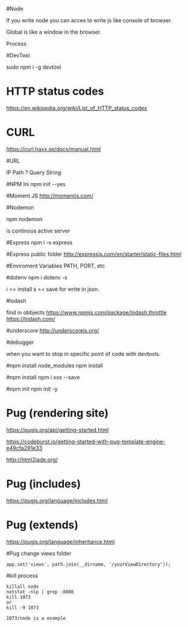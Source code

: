 #Node


If you write node you can acces to write js like console of browser.


Global is like a window in the browser.

Process



#DevTool


sudo npm i -g devtool

# HTTP status codes

https://en.wikipedia.org/wiki/List_of_HTTP_status_codes


# CURL

https://curl.haxx.se/docs/manual.html


#URL

IP Path ? Query String


#NPM Ini
npm init --yes

#Moment JS 
http://momentjs.com/


#Nodemon

npm nodemon

is continous active server




#Express
npm i -s express


#Express public folder
http://expressjs.com/en/starter/static-files.html

#Enviroment Variables
PATH, PORT, etc


#dotenv
npm i dotenv -s


i == install
s == save for write in json.

#lodash

find in obbjects
https://www.npmjs.com/package/lodash.throttle
https://lodash.com/

#underscore
http://underscorejs.org/

#debugger

when you want to stop in specific point of code with devtools.

#npm install node_modules
npm install

#npm install
npm i xxx --save

#npm init
npm init -y


# Pug (rendering site)


https://pugjs.org/api/getting-started.html

https://codeburst.io/getting-started-with-pug-template-engine-e49cfa291e33

http://html2jade.org/


# Pug (includes)

https://pugjs.org/language/includes.html

# Pug (extends)

https://pugjs.org/language/inheritance.html


#Pug change views folder

    app.set('views', path.join(__dirname, '/yourViewDirectory'));


#kill process

    killall node
    netstat -nlp | grep :8080
    kill 1073
    or
    kill -9 1073

    1073/node is a example





